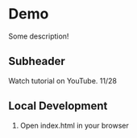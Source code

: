 # Demo

Some description!

## Subheader

Watch tutorial on YouTube. 11/28

## Local Development

1. Open index.html in your browser
